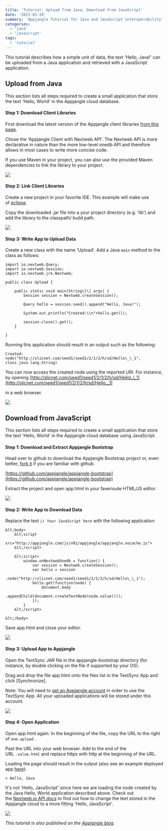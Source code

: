 ```yaml
---
title: 'Tutorial: Upload from Java, Download from JavaScript'
date: '2013-03-20'
summary: 'Appjangle Tutorial for Java and JavaScript interoperability'
categories:
  - 'java'
  - 'javascript'
tags:
  - 'tutorial'
---
```


This tutorial describes how a simple unit of data, the text 'Hello, Java!' can be uploaded from a Java application and retrieved with a JavaScript application.

## Upload from Java

This section lists all steps required to create a small application that store the text 'Hello, World' in the Appjangle cloud database.

#### Step 1: Download Client Libraries

First download the latest version of the Appjangle client libraries [from this page](http://appjangle.com/build#clientLibraries).

Chose the 'Appjangle Client with Nextweb API'. The Nextweb API is more declarative in nature than the more low-level onedb API and therefore allows in most cases to write more concise code.

If you use Maven in your project, you can also use the provided Maven dependencies to link the library to your project.

[![](images/scr-download-java-library.PNG)](http://dl.dropbox.com/u/957046/static/assets/1210/scr-download-java-library.PNG)

#### Step 2: Link Client Libraries

Create a new project in your favorite IDE. This example will make use of [eclipse](http://eclipse.org/).

Copy the downloaded .jar file into a your project directory (e.g. 'lib') and add the library to the classpath/ build path.

[![](images/scr-appjangle-link-libraries.PNG)](http://dl.dropbox.com/u/957046/static/assets/1210/scr-appjangle-link-libraries.PNG)

#### Step 3: Write App to Upload Data

Create a new class with the name 'Upload'. Add a Java `main` method to the class as follows:

```
import io.nextweb.Query;
import io.nextweb.Session;
import io.nextweb.jre.Nextweb;

public class Upload {

    public static void main(String\[\] args) {
        Session session = Nextweb.createSession();

        Query hello = session.seed().append("Hello, Java!");

        System.out.println("Created:\\n"+hello.get());

        session.close().get();
    }

}
```

Running this application should result in an output such as the following:

```
Created:
node("http://slicnet.com/seed1/seed1/2/1/2/h/sd/Hello\_\_1",
class java.lang.String)
```

You can now access the created node using the reported URI. For instance, by opening [http://slicnet.com/seed1/seed1/2/1/2/h/sd/Hello\_\_1](http://slicnet.com/seed1/seed1/2/1/2/h/sd/Hello__1)

in a web browser.

[![](images/scr-appjangle-hello-java.PNG)](http://dl.dropbox.com/u/957046/static/assets/1210/scr-appjangle-hello-java.PNG)

## Download from JavaScript

This section lists all steps required to create a small application that store the text 'Hello, World' in the Appjangle cloud database using JavaScript.

#### Step 1: Download and Extract Appjangle Bootstrap

Head over to github to download the Appjangle Bootstrap project or, even better, [fork it](https://github.com/appjangle/appjangle-bootstrap/fork) if you are familiar with github.

[https://github.com/appjangle/appjangle-bootstrap](https://github.com/appjangle/appjangle-bootstrap)

Extract the project and open app.html in your faverioute HTML/JS editor.

[![](images/scr-appjangle-bootstrap-download.PNG)](https://dl.dropbox.com/u/957046/static/assets/1210/scr-appjangle-bootstrap-download.PNG)

#### Step 2: Write App to Download Data


Replace the text `// Your JavaScript here` with the following application:

```
&lt;body>
    &lt;script
        src="http://appjangle.com/js/v01/appjangle/appjangle.nocache.js">
    &lt;/script>

    &lt;script>
        window.onNextwebOnedb = function() {
            var session = Nextweb.createSession();
            var hello = session
                    .node("http://slicnet.com/seed1/seed1/2/1/2/h/sd/Hello\_\_1");
            hello.get(function(node) {
                document.body
                        .appendChild(document.createTextNode(node.value()));
            });
        }
    &lt;/script>

&lt;/body>
```

Save app.html and close your editor.

[![](images/scr-appjangle-edit-bootstrap.PNG)](http://dl.dropbox.com/u/957046/static/assets/1210/scr-appjangle-edit-bootstrap.PNG)

#### Step 3: Upload App to Appjangle

Open the TextSync JAR file in the appjangle-bootstrap directory (for instance, by double clicking on the file if supported by your OS).

Drag and drop the file app.html onto the files list in the TextSync App and click \[Synchronize\].

Note: You will need to [get an Appjangle account](http://appjangle.com/singup) in order to use the TextSync App. All your uploaded applications will be stored under this account.

[![](images/scr-appjangle-upload-textsync.PNG)](http://dl.dropbox.com/u/957046/static/assets/1210/scr-appjangle-upload-textsync.PNG)

#### Step 4: Open Application

Open app.html again. In the beginning of the file, copy the URL to the right of `one.upload` .

Past the URL into your web browser. Add to the end of the URL `.value.html` and replace https with http at the beginning of the URL.

Loading the page should result in the output (also see an example deployed app [here](http://u1.linnk.it/qc8sbw/usr/apps/textsync/docs/hello-javascript-001.value.html)):

```
> Hello, Java
```

It's not 'Hello, JavaScript' since here we are loading the node created by the Java Hello, World application described above. Check out the [Nextweb.io API docs](http://nextweb.io/) to find out how to change the text stored in the Appjangle cloud to a more fitting 'Hello, JavaScript'.

[![](images/scr-appjangle-javascript-deployed.PNG)](http://dl.dropbox.com/u/957046/static/assets/1210/scr-appjangle-javascript-deployed.PNG)

_This tutorial is also published on the [Appjangle blog](http://appjangle.blogspot.com/2013/03/tutorial-upload-from-java-download-from.html)._

